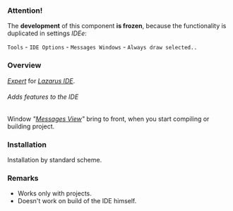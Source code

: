 ### Attention!

The **development** of this component **is frozen**, 
because the functionality is duplicated in settings *IDEe*:

`Tools` - `IDE Options` - `Messages Windows` - `Always draw selected..`

### Overview

*[Expert]* for *[Lazarus IDE]*.

###### Adds features to the IDE
Window *"[Messages View]"* bring to front, when you start compiling or building project.

### Installation
Installation by standard scheme.

### Remarks
* Works only with projects.
* Doesn't work on build of the IDE  himself.

[Lazarus IDE]: http://www.lazarus-ide.org/
[Expert]: http://wiki.lazarus.freepascal.org/Extending_the_IDE#Overview
[Messages View]: http://wiki.freepascal.org/IDE_Window:_Messages
